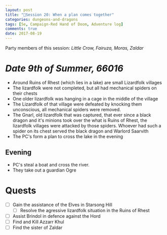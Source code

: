 ```yaml
---
layout: post
title: "🐲Session 20: When a plan comes together"
categories: dungeons-and-dragons
tags: [5e, Campaign-Red Hand of Doom, Adventure log]
comments: true
date: 2017-08-19
---
```


Party members of this session: _Little Crow, Fairuza, Moras, Zaldar_

# _**Date** 9th of Summer, 66016_

- Around Ruins of Rhest (which lies in a lake) are small Lizardfolk villages
- The lizardfolk were not completed, but all had mechanical spiders on their chests
- One older lizardfolk was hanging in a cage in the middle of the village
- The Lizardfolk of that village were defeated by knocking them unconscious, all mechanical spiders were removed.
- The Gnarl, old lizardfolk that was captured, that ever since a black dragon and it's minions took over the what is Ruins of Rhest, the lizardfolk villages were attacked by those spiders. Whoever had such a spider on its chest served the black dragon and Warlord Saarvith
- The PC's form a plan to cross the lake in the evening

## Evening

- PC's steal a boat and cross the river.
- They take out a guardian Ogre

# Quests

* [ ] Gain the assistance of the Elves in Starsong Hill
  * [ ] Resolve the agressive lizardfolk situation in the Ruins of Rhest
* [ ] Assist Brindol in defence against the Hord
* [ ] Find and Kill Azzarr Khul
* [ ] Find the sister of Zaldar
